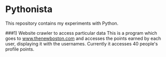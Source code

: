 # Pythonista
This repository contains my experiments with Python. 

###1) Website crawler to access particular data
This is a program which goes to www.thenewboston.com and accesses the points earned by each user, displaying it with the usernames. Currently it accesses 40 people's profile points.

